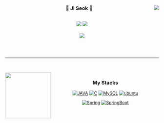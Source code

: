 <div align="center">
 

  <img align="right" src="https://github-readme-stats.vercel.app/api?username=jiseok419&theme=dracula"/>

  
 ### 🐣 Ji Seok 🐥 
  <a href="https://hits.seeyoufarm.com"><img src="https://hits.seeyoufarm.com/api/count/incr/badge.svg?url=https%3A%2F%2Fgithub.com%2Fjiseok419%2F&count_bg=%23000000&title_bg=%23000000&icon=github.svg&icon_color=%23FFFFFF&title=GitHub&edge_flat=false"/></a> <a href="https://solved.ac/pyosik0419"><img src="http://mazassumnida.wtf/api/mini/generate_badge?boj=pyosik0419"/></a>
  ---
  
  <a href="https://www.notion.so/Developer-8eebe7e9b93b4217ade1616f2474b6ce"><img src="https://img.shields.io/badge/Dalchive-ffffff?style=flat-square&logo=notion&logoColor=black"/></a>
 <br/><br><br/><br>
 
 ---
 
 <br/><br>
  <a href="https://github.com/jiseok419"><img align="left" style="height:150px" src="https://github-readme-stats.vercel.app/api/top-langs/?username=jiseok419&layout=compact&theme=nord&hide_border=true" /></a> 

 ### My Stacks
  [![JAVA](https://img.shields.io/badge/JAVA-007396?style=for-the-badge&logo=JAVA&logoColor=white)](https://www.oracle.com/java/) [![C](https://img.shields.io/badge/C-524321?style=for-the-badge&logo=c&logoColor=white)](https://en.wikipedia.org/wiki/C_)  [![MySQL](https://img.shields.io/badge/MySQL-4479A1?style=for-the-badge&logo=MySQL&logoColor=white)](https://www.mysql.com/) [![ubuntu](https://img.shields.io/badge/Ubuntu-E95420?style=for-the-badge&logo=Ubuntu&logoColor=white)](https://ubuntu.com/)

[![Spring](https://img.shields.io/badge/Spring-6DB33F?style=for-the-badge&logo=Spring&logoColor=white)](https://spring.io/) [![SpringBoot](https://img.shields.io/badge/Spring%20Boot-6DB33F?style=for-the-badge&logo=SpringBoot&logoColor=white)](https://spring.io/projects/spring-boot)   
 
 
